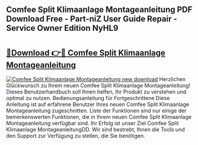 ## Comfee Split Klimaanlage Montageanleitung PDF Download Free - Part-niZ User Guide Repair - Service Owner Edition NyHL9

# <h2><a href="http://df7oy8m.blite.top/?on=Comfee+Split+Klimaanlage+Montageanleitung">🔗Download 👉🔴 Comfee Split Klimaanlage Montageanleitung</a></h2>

[![Comfee Split Klimaanlage Montageanleitung new download](https://i.imgur.com/lujVjoI.png)](http://df7oy8m.blite.top/?on=Comfee+Split+Klimaanlage+Montageanleitung)
Herzlichen Glückwunsch zu Ihrem neuen Comfee Split Klimaanlage Montageanleitung! Dieses Benutzerhandbuch soll Ihnen helfen, Ihr Produkt zu verstehen und optimal zu nutzen. Bedienungsanleitung für Fortgeschrittene Diese Anleitung ist auf erfahrene Benutzer Ihres neuen Comfee Split Klimaanlage Montageanleitung zugeschnitten. Liste der Funktionen sind nur einige der bemerkenswerten Funktionen, die in Ihrem neuen Comfee Split Klimaanlage Montageanleitung verfügbar sind. Ihr Erfolg ist unser Ziel Comfee Split Klimaanlage MontageanleitungDD. Wir sind bestrebt, Ihnen die Tools und den Support zur Verfügung zu stellen, die Sie benötigen.
